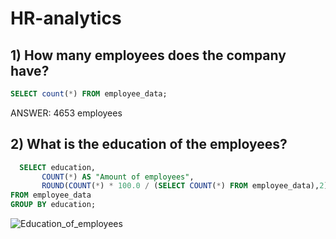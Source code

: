 # HR-analytics

## 1) How many employees does the company have?
``` sql
SELECT count(*) FROM employee_data;
```
ANSWER: 4653 employees

## 2) What is the education of the employees?
``` sql
  SELECT education, 
	   COUNT(*) AS "Amount of employees",
       ROUND(COUNT(*) * 100.0 / (SELECT COUNT(*) FROM employee_data),2) AS "Percentage"
FROM employee_data
GROUP BY education;
```
![Education_of_employees](education_employees.png)

